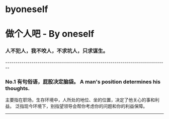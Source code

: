 # byoneself
<H1>做个人吧 - By oneself</H1>
<H3>人不犯人，我不咬人，不求坑人，只求谋生。</H3>
--------------------------------------------------------------------------------



<h3>No.1  有句俗语，屁股决定脑袋。 A man's position determines his thoughts.</h3>
主要指在职场，生存环境中，人所处的地位、坐的位置，决定了他关心的事和利益。
泛指现今环境下，别指望领导会帮你考虑你的问题和你的利益保障。

---
